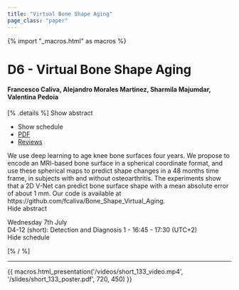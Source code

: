 ```yaml
---
title: "Virtual Bone Shape Aging"
page_class: "paper"
---
```


{% import "_macros.html" as macros %}

# D6 - Virtual Bone Shape Aging

#### Francesco Caliva, Alejandro Morales Martinez, Sharmila Majumdar, Valentina Pedoia

[% .details %]
<a class="toggle_visibility" data-selector=".abstract" data-level="3">Show abstract</a>
- <a class="toggle_visibility" data-selector=".schedule" data-level="3">Show schedule</a>
- <a href="https://openreview.net/pdf?id=1JP1g5htY6K">PDF</a>
- <a href="https://openreview.net/forum?id=1JP1g5htY6K">Reviews</a>

<p>
    <span class="abstract">
        We use deep learning to age knee bone surfaces four years. We propose to encode an MRI-based bone surface in a spherical coordinate format, and use these spherical maps to predict shape changes in a 48 months time frame, in subjects with and without osteoarthritis. The experiments show that a 2D V-Net can predict bone surface shape with a mean absolute error of about 1 mm. Our code is available  at https://github.com/fcaliva/Bone_Shape_Virtual_Aging.
        <br>
        <span class="actions"><a class="toggle_visibility" data-level="2">Hide abstract</a></span>
    </span>
</p>

<p>
    <span class="schedule">
         Wednesday 7th July<br>D4-12 (short): Detection and Diagnosis 1 - 16:45 - 17:30 (UTC+2)
        <br>
        <span class="actions"><a class="toggle_visibility" data-level="2">Hide schedule</a></span>
    </span>
</p>

[% / %]


---

{{ macros.html_presentation('/videos/short_133_video.mp4', '/slides/short_133_poster.pdf', 720, 450) }}
